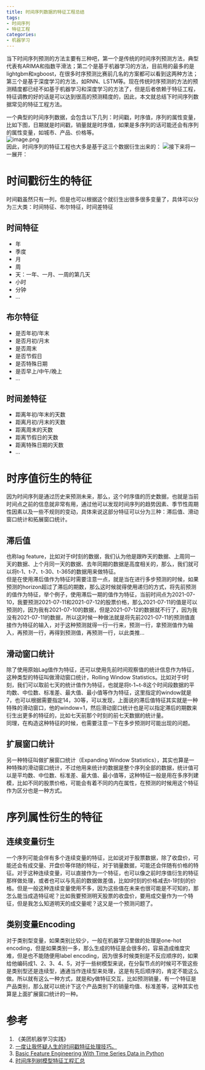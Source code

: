 ```yaml
---
title: 时间序列数据的特征工程总结
tags:
- 时间序列
- 特征工程
categories:
- 机器学习
---
```


当下时间序列预测的方法主要有三种吧，第一个是传统的时间序列预测方法，典型代表有ARIMA和指数平滑法；第二个是基于机器学习的方法，目前用的最多的是lightgbm和xgboost，在很多时序预测比赛前几名的方案都可以看到这两种方法；第三个是基于深度学习的方法，如RNN、LSTM等。现在传统时序预测的方法的预测精度都已经不如基于机器学习和深度学习的方法了，但是后者依赖于特征工程，特征调教的好的话是可以达到很高的预测精度的，因此，本文就总结下时间序列数据常见的特征工程方法。<br />

一个典型的时间序列数据，会包含以下几列：时间戳，时序值，序列的属性变量，比如下图，日期就是时间戳，销量就是时序值，如果是多序列的话可能还会有序列的属性变量，如城市、产品、价格等。<br />
![image.png](https://cdn.nlark.com/yuque/0/2021/png/764062/1625930948808-5fa93c14-0cbd-4aa6-bcb3-72da3ce43176.png#align=left&display=inline&height=151)<br />
因此，时间序列的特征工程也大多是基于这三个数据衍生出来的：
![](https://cdn.nlark.com/yuque/0/2021/jpeg/764062/1625934882012-f1feb04c-b9a7-4dda-85db-53aef26727ca.jpeg)接下来将一一展开：
<a name="ayMJm"></a>

# 时间戳衍生的特征
时间戳虽然只有一列，但是也可以根据这个就衍生出很多很多变量了，具体可以分为三大类：时间特征、布尔特征，时间差特征
<a name="JLCjk"></a>

## 时间特征

- 年
- 季度
- 月
- 周
- 天：一年、一月、一周的第几天
- 小时
- 分钟
- ...
<a name="YHwlX"></a>

## 布尔特征

- 是否年初/年末
- 是否月初/月末
- 是否周末
- 是否节假日
- 是否特殊日期
- 是否早上/中午/晚上
- ...
<a name="8UvOr"></a>

## 时间差特征

- 距离年初/年末的天数
- 距离月初/月末的天数
- 距离周末的天数
- 距离节假日的天数
- 距离特殊日期的天数
- ...
<a name="wnRgL"></a>

# 时序值衍生的特征
因为时间序列是通过历史来预测未来，那么，这个时序值的历史数据，也就是当前时间点之前的信息就非常有用，通过他可以发现时间序列的趋势因素、季节性周期性因素以及一些不规则的变动，具体来说这部分特征可以分为三种：滞后值、滑动窗口统计和拓展窗口统计。
<a name="YXNqf"></a>

## 滞后值
也称lag feature，比如对于t时刻的数据，我们认为他是跟昨天的数据、上周同一天的数据、上个月同一天的数据、去年同期的数据是高度相关的，那么，我们就可以将t-1、t-7、t-30、t-365的数据用来做特征。<br />但是在使用滞后值作为特征时需要注意一点，就是当在进行多步预测的时候，如果预测的horizon超过了滞后的期数，那么这时候就得使用递归的方式，将先前预测的值作为特征，举个例子，使用滞后一期的值作为特征，当前时间点为2021-07-10，我要预测2021-07-11和2021-07-12的股票价格，那么2021-07-11的值是可以预测的，因为我有2021-07-10的数据，但是2021-07-12的数据就不行了，因为我没有2021-07-11的数据，所以这时候一种做法就是将先前2021-07-11的预测值直接作为特征的输入，对于这种预测就得一行一行来，预测一行，拿预测值作为输入，再预测一行，再得到预测值，再预测一行，以此类推...
<a name="P4fWX"></a>

## 滑动窗口统计
除了使用原始Lag值作为特征，还可以使用先前时间观察值的统计信息作为特征，这种类型的特征叫做滑动窗口统计，Rolling Window Statistics。比如对于t时刻，我们可以取前七天的统计值作为特征，也就是将t-1~t-8这个时间段数据的平均数、中位数、标准差、最大值、最小值等作为特征，这里指定的window就是7，也可以根据需要指定14，30等，可以发现，上面说的滞后值特征其实就是一种特殊的滑动窗口，他的window=1，然后滑动窗口统计也是可以指定滞后的期数来衍生出更多的特征的，比如七天前那个时刻的前七天数据的统计量。<br />同理，在构造这种特征的时候，也需要注意一下在多步预测时可能出现的问题。
<a name="pxjRE"></a>

## 扩展窗口统计
另一种特征叫做扩展窗口统计（Expanding Window Statistics），其实也算是一种特殊的滑动窗口统计，不过他用来统计的数据是整个序列全部的数据，统计值可以是平均数、中位数、标准差、最大值、最小值等，这种特征一般是用在多序列建模，比如不同的股票价格，可能会有着不同的内在属性，在预测的时候用这个特征作为区分也是一种方式。
<a name="KCYYO"></a>

# 序列属性衍生的特征
<a name="CpZXA"></a>

## 连续变量衍生
一个序列可能会伴有多个连续变量的特征，比如说对于股票数据，除了收盘价，可能还会有成交量、开盘价等伴随的特征，对于销量数据，可能还会伴随有价格的特征。对于这种连续变量，可以直接作为一个特征，也可以像之前时序值衍生的特征那样做处理，或者也可以与先前的数据做差值，比如t时刻的价格减去t-1时刻的价格。但是一般这种连续变量使用不多，因为这些值在未来也很可能是不可知的，那怎么能当成造特征呢？比如我要预测明天股票的收盘价，要用成交量作为一个特征，但是我怎么知道明天的成交量呢？这又是一个预测问题了。
<a name="Ui5Tb"></a>

## 类别变量Encoding
对于类别型变量，如果类别比较少，一般在机器学习里做的处理是one-hot encoding，但是如果类别一多，那么生成的特征是会很多的，容易造成维度灾难，但是也不能随便用label encoding，因为很多时候类别是不反应顺序的，如果给他编码成1、2、3、4、5，对于一些树模型来说，在分裂节点的时候可不管这些是类别型还是连续型，通通当作连续型来处理，这是有先后顺序的，肯定不能这么做。所以就有这么一种方式，就是和y做特征交互，比如预测销量，有一个特征是产品类别，那么就可以统计下这个产品类别下的销量均值、标准差等，这种其实也算是上面扩展窗口统计的一种。
<a name="J9fMZ"></a>

# 参考

1. 《美团机器学习实践》
1. [一度让我怀疑人生的时间戳特征处理技巧。](https://mp.weixin.qq.com/s/dUdGhWY8l77f1TiPsnjMQA)
1. [Basic Feature Engineering With Time Series Data in Python](https://machinelearningmastery.com/basic-feature-engineering-time-series-data-python/)
1. [时间序列树模型特征工程汇总](https://blog.csdn.net/fitzgerald0/article/details/104029842)



